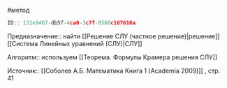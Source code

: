 #метод

```javascript
ID:: 131e9467-db5f-4ca0-3c7f-0568c167610a
```

Предназначение:: найти [[Решение СЛУ (частное решение)|решение]] [[Система Линейных уравнений (СЛУ)|СЛУ]]

Алгоритм::  используем [[Теорема. Формулы Крамера решения СЛУ]]

Источник:: [[Соболев А.Б. Математика Книга 1 (Academia 2009)]] , стр. 41